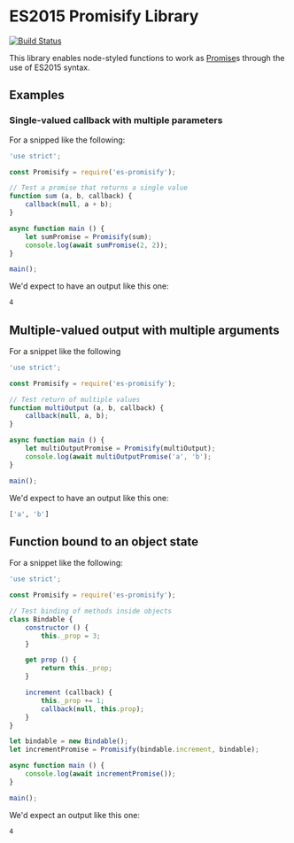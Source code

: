 # ES2015 Promisify Library

[![Build Status](https://travis-ci.org/cebor/es-promisify.svg?branch=master)](https://travis-ci.org/cebor/es-promisify)

This library enables node-styled functions to work as [Promise]()s through the use of ES2015 syntax.

## Examples

### Single-valued callback with multiple parameters

For a snipped like the following:

```javascript
'use strict';

const Promisify = require('es-promisify');

// Test a promise that returns a single value
function sum (a, b, callback) {
    callback(null, a + b);
}

async function main () {
    let sumPromise = Promisify(sum);
    console.log(await sumPromise(2, 2));
}

main();
```

We'd expect to have an output like this one:

```bash
4
```

## Multiple-valued output with multiple arguments

For a snippet like the following

```javascript
'use strict';

const Promisify = require('es-promisify');

// Test return of multiple values
function multiOutput (a, b, callback) {
    callback(null, a, b);
}

async function main () {
    let multiOutputPromise = Promisify(multiOutput);
    console.log(await multiOutputPromise('a', 'b');
}

main();
```

We'd expect to have an output like this one:

```bash
['a', 'b']
```

## Function bound to an object state

For a snippet like the following:

```javascript
'use strict';

const Promisify = require('es-promisify');

// Test binding of methods inside objects
class Bindable {
    constructor () {
        this._prop = 3;
    }

    get prop () {
        return this._prop;
    }

    increment (callback) {
        this._prop += 1;
        callback(null, this.prop);
    }
}

let bindable = new Bindable();
let incrementPromise = Promisify(bindable.increment, bindable);

async function main () {
    console.log(await incrementPromise());
}

main();
```

We'd expect an output like this one:

```bash
4
```
